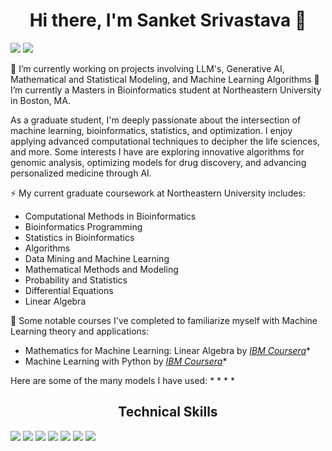 <h1 align = "center"> Hi there, I'm Sanket Srivastava 👋 </h1>

[![](https://img.shields.io/badge/LinkedIn-0077B5?style=for-the-badge&logo=linkedin&logoColor=white)](https://www.linkedin.com/in/sanketsrivastava2/) [![](https://img.shields.io/badge/Microsoft_Outlook-0078D4?style=for-the-badge&logo=microsoft-outlook&logoColor=white)](mailto:srivastava.sank@northeastern.edu)


🔭 I’m currently working on projects involving LLM's, Generative AI, Mathematical and Statistical Modeling, and Machine Learning Algorithms
🌱 I’m currently a Masters in Bioinformatics student at Northeastern University in Boston, MA.

As a graduate student, I'm deeply passionate about the intersection of machine learning, bioinformatics, statistics, and optimization. I enjoy applying advanced computational techniques to decipher the life sciences, and more. Some interests I have are exploring innovative algorithms for genomic analysis, optimizing models for drug discovery, and advancing personalized medicine through AI.

⚡ My current graduate coursework at Northeastern University includes:
* Computational Methods in Bioinformatics
* Bioinformatics Programming
* Statistics in Bioinformatics
* Algorithms
* Data Mining and Machine Learning
* Mathematical Methods and Modeling
* Probability and Statistics
* Differential Equations
* Linear Algebra

🔭 Some notable courses I've completed to familiarize myself with Machine Learning theory and applications:
* Mathematics for Machine Learning: Linear Algebra by [_IBM Coursera_](https://coursera.org/share/27d669532422678f8de323556139c67c)*
* Machine Learning with Python by [_IBM Coursera_](https://coursera.org/share/a8659990dd60019a691ec3ccf244fa2e)*

Here are some of the many models I have used:
* 
*
*
*

<h2 align = "center"> Technical Skills </h2>

[![](https://img.shields.io/badge/Python-FFD43B?style=for-the-badge&logo=python&logoColor=blue)](www.python.org) [![](https://img.shields.io/badge/R-276DC3?style=for-the-badge&logo=r&logoColor=white)](https://www.r-project.org/) [![](https://img.shields.io/badge/C-00599C?style=for-the-badge&logo=c&logoColor=white)](cprogramming.com) [![](https://img.shields.io/badge/Pandas-2C2D72?style=for-the-badge&logo=pandas&logoColor=white)](pandas.pydata.org) [![](https://img.shields.io/badge/Numpy-777BB4?style=for-the-badge&logo=numpy&logoColor=white)](numpy.org) [![](https://img.shields.io/badge/LaTeX-47A141?style=for-the-badge&logo=LaTeX&logoColor=white)](latex-project.org) [![](https://img.shields.io/badge/Microsoft_Excel-217346?style=for-the-badge&logo=microsoft-excel&logoColor=white)](https://www.microsoft.com/en-us/microsoft-365/excel)
<!--
**sanketsriv22/sanketsriv22** is a ✨ _special_ ✨ repository because its `README.md` (this file) appears on your GitHub profile.

Here are some ideas to get you started:

- 🔭 I’m currently working on ...
- 🌱 I’m currently learning ...
- 👯 I’m looking to collaborate on ...
- 🤔 I’m looking for help with ...
- 💬 Ask me about ...
- 📫 How to reach me: ...
- 😄 Pronouns: ...
- ⚡ Fun fact: ...
-->
